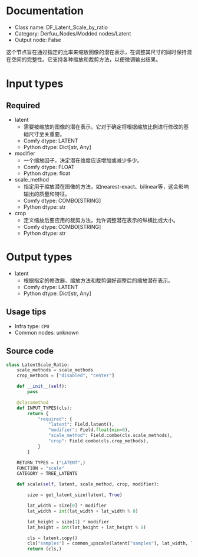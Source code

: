 
# Documentation
- Class name: DF_Latent_Scale_by_ratio
- Category: Derfuu_Nodes/Modded nodes/Latent
- Output node: False

这个节点旨在通过指定的比率来缩放图像的潜在表示，在调整其尺寸的同时保持潜在空间的完整性。它支持各种缩放和裁剪方法，以便微调输出结果。

# Input types
## Required
- latent
    - 需要被缩放的图像的潜在表示。它对于确定将根据缩放比例进行修改的基础尺寸至关重要。
    - Comfy dtype: LATENT
    - Python dtype: Dict[str, Any]
- modifier
    - 一个缩放因子，决定潜在维度应该增加或减少多少。
    - Comfy dtype: FLOAT
    - Python dtype: float
- scale_method
    - 指定用于缩放潜在图像的方法，如nearest-exact、bilinear等，这会影响输出的质量和特征。
    - Comfy dtype: COMBO[STRING]
    - Python dtype: str
- crop
    - 定义缩放后要应用的裁剪方法，允许调整潜在表示的纵横比或大小。
    - Comfy dtype: COMBO[STRING]
    - Python dtype: str

# Output types
- latent
    - 根据指定的修改器、缩放方法和裁剪偏好调整后的缩放潜在表示。
    - Comfy dtype: LATENT
    - Python dtype: Dict[str, Any]


## Usage tips
- Infra type: `CPU`
- Common nodes: unknown


## Source code
```python
class LatentScale_Ratio:
    scale_methods = scale_methods
    crop_methods = ["disabled", "center"]

    def __init__(self):
        pass

    @classmethod
    def INPUT_TYPES(cls):
        return {
            "required": {
                "latent": Field.latent(),
                "modifier": Field.float(min=0),
                "scale_method": Field.combo(cls.scale_methods),
                "crop": Field.combo(cls.crop_methods),
            }
        }

    RETURN_TYPES = ("LATENT",)
    FUNCTION = "scale"
    CATEGORY = TREE_LATENTS

    def scale(self, latent, scale_method, crop, modifier):

        size = get_latent_size(latent, True)

        lat_width = size[0] * modifier
        lat_width = int(lat_width + lat_width % 8)

        lat_height = size[1] * modifier
        lat_height = int(lat_height + lat_height % 8)

        cls = latent.copy()
        cls["samples"] = common_upscale(latent["samples"], lat_width, lat_height, scale_method, crop)
        return (cls,)

```
